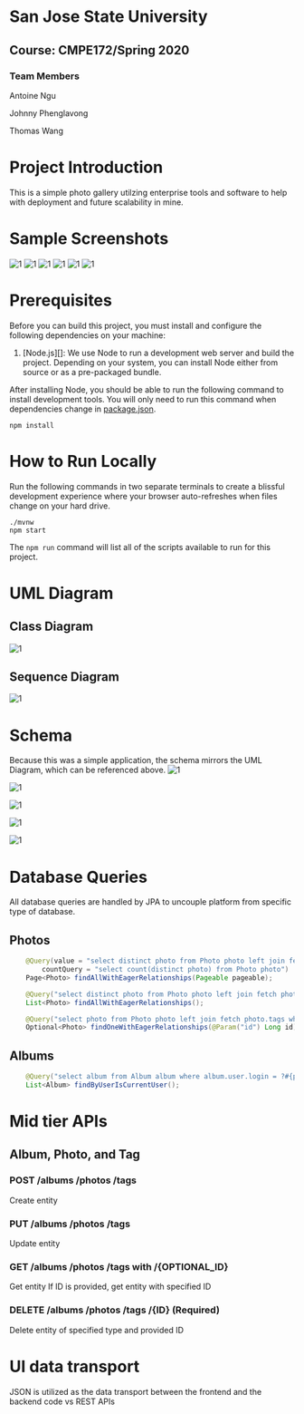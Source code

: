 # San Jose State University

## Course: CMPE172/Spring 2020

### Team Members
Antoine Ngu

Johnny Phenglavong

Thomas Wang

# Project Introduction
This is a simple photo gallery utilzing enterprise tools and software to help with deployment and future scalability in mine.

# Sample Screenshots
![1](https://i.imgur.com/z8FRzs7.png)
![1](https://i.imgur.com/7VpMmWc.png)
![1](https://i.imgur.com/JeGhidy.png)
![1](https://i.imgur.com/7NF7m5q.png)
![1](https://i.imgur.com/KDSJvix.png)
![1](https://i.imgur.com/ZYQ4fLL.png)

# Prerequisites

Before you can build this project, you must install and configure the following dependencies on your machine:

1. [Node.js][]: We use Node to run a development web server and build the project.
   Depending on your system, you can install Node either from source or as a pre-packaged bundle.

After installing Node, you should be able to run the following command to install development tools.
You will only need to run this command when dependencies change in [package.json](package.json).

    npm install
    
# How to Run Locally    

Run the following commands in two separate terminals to create a blissful development experience where your browser
auto-refreshes when files change on your hard drive.

    ./mvnw
    npm start

The `npm run` command will list all of the scripts available to run for this project.

# UML Diagram
## Class Diagram
![1](https://imgur.com/URBDd8q.png)

## Sequence Diagram
![1](https://imgur.com/0zEi1O4.png)

# Schema
Because this was a simple application, the schema mirrors the UML Diagram, which can be referenced above.
![1](https://imgur.com/u8ZhqrP.png)

![1](https://imgur.com/gfk8dsI.png)

![1](https://imgur.com/gikoXAL.png)

![1](https://imgur.com/LJRxA9E.png)

![1](https://imgur.com/I47QDwH.png)

# Database Queries
All database queries are handled by JPA to uncouple platform from specific type of database.

## Photos
```Java
    @Query(value = "select distinct photo from Photo photo left join fetch photo.tags",
        countQuery = "select count(distinct photo) from Photo photo")
    Page<Photo> findAllWithEagerRelationships(Pageable pageable);

    @Query("select distinct photo from Photo photo left join fetch photo.tags")
    List<Photo> findAllWithEagerRelationships();

    @Query("select photo from Photo photo left join fetch photo.tags where photo.id =:id")
    Optional<Photo> findOneWithEagerRelationships(@Param("id") Long id);
 ```
## Albums
```Java
    @Query("select album from Album album where album.user.login = ?#{principal.username}")
    List<Album> findByUserIsCurrentUser();
```

# Mid tier APIs
## Album, Photo, and Tag
### POST /albums /photos /tags
Create entity
### PUT /albums /photos /tags
Update entity
### GET /albums /photos /tags with /{OPTIONAL_ID}
Get entity
If ID is provided, get entity with specified ID
### DELETE /albums /photos /tags /{ID} (Required)
Delete entity of specified type and provided ID

# UI data transport
JSON is utilized as the data transport between the frontend and the backend code vs REST APIs

